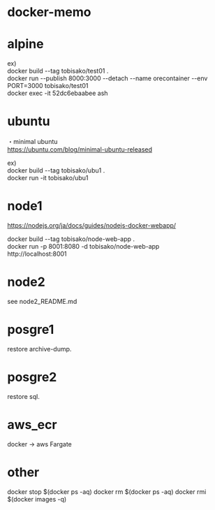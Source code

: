 # docker-memo

# alpine

ex)  
docker build --tag tobisako/test01 .  
docker run --publish 8000:3000 --detach --name orecontainer --env PORT=3000 tobisako/test01  
docker exec -it 52dc6ebaabee ash  


# ubuntu

・minimal ubuntu  
https://ubuntu.com/blog/minimal-ubuntu-released

ex)  
docker build --tag tobisako/ubu1 .  
docker run -it tobisako/ubu1


# node1
https://nodejs.org/ja/docs/guides/nodejs-docker-webapp/

docker build --tag tobisako/node-web-app .  
docker run -p 8001:8080 -d tobisako/node-web-app  
http://localhost:8001


# node2
see node2_README.md


# posgre1
restore archive-dump.

# posgre2
restore sql.


# aws_ecr
docker -> aws Fargate


# other
docker stop $(docker ps -aq)
docker rm $(docker ps -aq)
docker rmi $(docker images -q)
